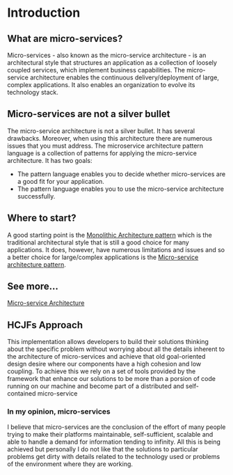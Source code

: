 # Introduction

## What are micro-services?
Micro-services - also known as the micro-service architecture - is an architectural style that structures an application as a collection of loosely coupled services, which implement business capabilities. The micro-service architecture enables the continuous delivery/deployment of large, complex applications. It also enables an organization to evolve its technology stack.

## Micro-services are not a silver bullet
The micro-service architecture is not a silver bullet. It has several drawbacks. Moreover, when using this architecture there are numerous issues that you must address. The microservice architecture pattern language is a collection of patterns for applying the micro-service architecture. It has two goals:

 - The pattern language enables you to decide whether micro-services are a good fit for your application.
 - The pattern language enables you to use the micro-service architecture successfully.

## Where to start?
A good starting point is the [Monolithic Architecture pattern](http://microservices.io/patterns/monolithic.html) which is the traditional architectural style that is still a good choice for many applications. It does, however, have numerous limitations and issues and so a better choice for large/complex applications is the [Micro-service architecture pattern](http://microservices.io/patterns/microservices.html).

## See more...
[Micro-service Architecture](http://microservices.io/index.html)

## HCJFs Approach
This implementation allows developers to build their solutions thinking about the specific problem without worrying about all the details inherent to the architecture of micro-services and achieve that old goal-oriented design desire where our components have a high cohesion and low coupling.
To achieve this we rely on a set of tools provided by the framework that enhance our solutions to be more than a porsion of code running on our machine and become part of a distributed and self-contained micro-service

### In my opinion, micro-services
I believe that micro-services are the conclusion of the effort of many people trying to make their platforms maintainable, self-sufficient, scalable and able to handle a demand for information tending to infinity. All this is being achieved but personally I do not like that the solutions to particular problems get dirty with details related to the technology used or problems of the environment where they are working.